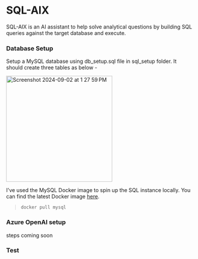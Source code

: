 # SQL-AIX
SQL-AIX is an AI assistant to help solve analytical questions by building SQL queries against the target database and execute.

### Database Setup 
Setup a MySQL database using db_setup.sql file in sql_setup folder. It should create three tables as below -

<img width="286" alt="Screenshot 2024-09-02 at 1 27 59 PM" src="https://github.com/user-attachments/assets/583055d3-4dd5-49b1-8827-4a729d68b0eb">

I've used the MySQL Docker image to spin up the SQL instance locally. You can find the latest Docker image [here](https://hub.docker.com/_/mysql/).

>```docker pull mysql```

### Azure OpenAI setup
steps coming soon

### Test
